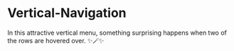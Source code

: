 # Vertical-Navigation
In this attractive vertical menu, something surprising happens when two of the rows are hovered over. ✨🪄✨
